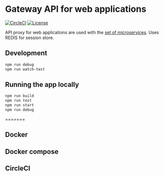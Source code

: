 # Gateway API for web applications

[![CircleCI](https://circleci.com/gh/ekarpovs/web-app-api-gtw.svg?style=shield)](https://circleci.com/gh/ekarpovs/web-app-api-gtw)
[![License](https://img.shields.io/badge/license-MIT-red.svg)](./LICENSE)

API proxy for web applications are used with the [set of microservices](https://github.com/ekarpovs/road-map).
Uses REDIS for session store.

## Development

```bash
npm run debug
npm run watch-test
```

## Running the app locally

```bash
npm run build
npm run test
npm run start
npm run debug
```
=======

## Docker

## Docker compose

## CircleCI
